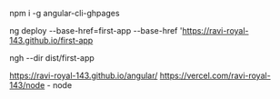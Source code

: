 npm i -g angular-cli-ghpages 

ng deploy --base-href=first-app  --base-href 'https://ravi-royal-143.github.io/first-app

ngh --dir dist/first-app


https://ravi-royal-143.github.io/angular/
https://vercel.com/ravi-royal-143/node  - node